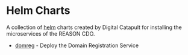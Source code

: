 # Helm Charts

A collection of [helm](https://helm.sh) charts created by Digital Catapult for installing the microservices of the REASON CDO.

* [domreg](charts/domreg/Chart.yaml) - Deploy the Domain Registration Service

